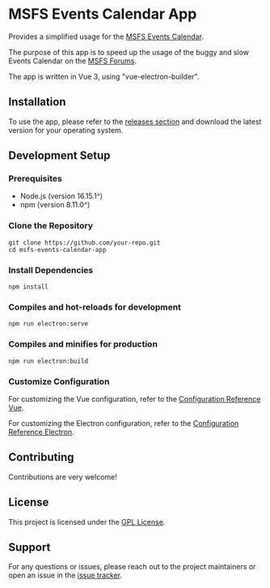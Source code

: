 # MSFS Events Calendar App

Provides a simplified usage for the [MSFS Events Calendar](https://forums.flightsimulator.com/c/msfs/community-fly-in-events/143/l/calendar).

The purpose of this app is to speed up the usage of the buggy and slow Events Calendar on the [MSFS Forums](https://forums.flightsimulator.com/).

The app is written in Vue 3, using "vue-electron-builder".


## Installation

To use the app, please refer to the [releases section](https://urlToMyReleases) and download the latest version for your operating system.


## Development Setup

### Prerequisites

- Node.js (version 16.15.1^)
- npm (version 8.11.0^)


### Clone the Repository

```shell
git clone https://github.com/your-repo.git
cd msfs-events-calendar-app
```


### Install Dependencies

```shell
npm install
```


### Compiles and hot-reloads for development

```shell
npm run electron:serve
```


### Compiles and minifies for production

```shell
npm run electron:build
```


### Customize Configuration

For customizing the Vue configuration, refer to the [Configuration Reference Vue](https://cli.vuejs.org/config/).

For customizing the Electron configuration, refer to the [Configuration Reference Electron](https://nklayman.github.io/vue-cli-plugin-electron-builder/).


## Contributing

Contributions are very welcome!


## License

This project is licensed under the [GPL License](https://www.gnu.org/licenses/gpl-3.0.html).


## Support

For any questions or issues, please reach out to the project maintainers or open an issue in the [issue tracker](https://urlToMyIssueTracker).